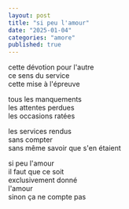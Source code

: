```yaml
---
layout: post
title: "si peu l'amour"
date: "2025-01-04"
categories: "amore"
published: true
---
```


cette dévotion pour l'autre  
ce sens du service  
cette mise à l'épreuve  

tous les manquements  
les attentes perdues  
les occasions ratées  

les services rendus  
sans compter  
sans même savoir que s'en étaient  

si peu l'amour  
il faut que ce soit  
exclusivement donné  
l'amour  
sinon ça ne compte pas  
